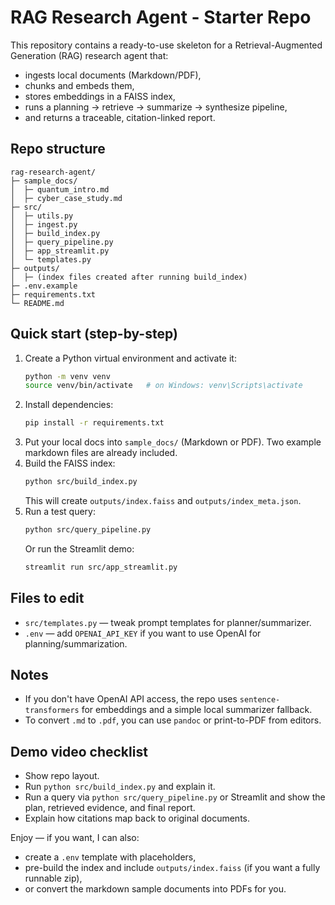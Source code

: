 # RAG Research Agent - Starter Repo

This repository contains a ready-to-use skeleton for a Retrieval-Augmented Generation (RAG) research agent that:
- ingests local documents (Markdown/PDF),
- chunks and embeds them,
- stores embeddings in a FAISS index,
- runs a planning → retrieve → summarize → synthesize pipeline,
- and returns a traceable, citation-linked report.

## Repo structure
```
rag-research-agent/
├─ sample_docs/
│  ├─ quantum_intro.md
│  ├─ cyber_case_study.md
├─ src/
│  ├─ utils.py
│  ├─ ingest.py
│  ├─ build_index.py
│  ├─ query_pipeline.py
│  ├─ app_streamlit.py
│  └─ templates.py
├─ outputs/
│  ├─ (index files created after running build_index)
├─ .env.example
├─ requirements.txt
└─ README.md
```

## Quick start (step-by-step)

1. Create a Python virtual environment and activate it:
   ```bash
   python -m venv venv
   source venv/bin/activate   # on Windows: venv\Scripts\activate
   ```
2. Install dependencies:
   ```bash
   pip install -r requirements.txt
   ```
3. Put your local docs into `sample_docs/` (Markdown or PDF). Two example markdown files are already included.
4. Build the FAISS index:
   ```bash
   python src/build_index.py
   ```
   This will create `outputs/index.faiss` and `outputs/index_meta.json`.
5. Run a test query:
   ```bash
   python src/query_pipeline.py
   ```
   Or run the Streamlit demo:
   ```bash
   streamlit run src/app_streamlit.py
   ```

## Files to edit
- `src/templates.py` — tweak prompt templates for planner/summarizer.
- `.env` — add `OPENAI_API_KEY` if you want to use OpenAI for planning/summarization.

## Notes
- If you don't have OpenAI API access, the repo uses `sentence-transformers` for embeddings and a simple local summarizer fallback.
- To convert `.md` to `.pdf`, you can use `pandoc` or print-to-PDF from editors.

## Demo video checklist
- Show repo layout.
- Run `python src/build_index.py` and explain it.
- Run a query via `python src/query_pipeline.py` or Streamlit and show the plan, retrieved evidence, and final report.
- Explain how citations map back to original documents.

Enjoy — if you want, I can also:
- create a `.env` template with placeholders,
- pre-build the index and include `outputs/index.faiss` (if you want a fully runnable zip),
- or convert the markdown sample documents into PDFs for you.
